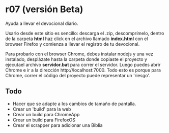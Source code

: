 # r07 (versión Beta)
Ayuda a llevar el devocional diario.

Usarlo desde este sitio es sencillo: descarga el .zip, descomprímelo, dentro de la carpeta __html__ haz click en el archivo llamado __index.html__ con el browser Firefox y comienza a llevar el registro de tu devocional.

Para probarlo con el browser Chrome, debes instalar nodejs y una vez instalado, desplázate hasta la carpeta donde copiaste el proyecto y ejecutael archivo __servidor.bat__ para correr el servidor. Luego puedes abrir Chrome e ir a la dirección http://localhost:7000. Todo esto es porque para Chrome, correr el código del proyecto puede representar un 'riesgo'.

## Todo

- Hacer que se adapte a los cambios de tamaño de pantalla.
- Crear un 'build' para la web
- Crear un build para ChromeApp
- Crear un build para FirefoxOS
- Crear el scrapper para adicionar una Biblia
